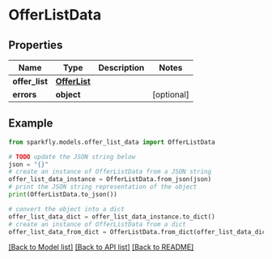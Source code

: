 # OfferListData


## Properties

Name | Type | Description | Notes
------------ | ------------- | ------------- | -------------
**offer_list** | [**OfferList**](OfferList.md) |  | 
**errors** | **object** |  | [optional] 

## Example

```python
from sparkfly.models.offer_list_data import OfferListData

# TODO update the JSON string below
json = "{}"
# create an instance of OfferListData from a JSON string
offer_list_data_instance = OfferListData.from_json(json)
# print the JSON string representation of the object
print(OfferListData.to_json())

# convert the object into a dict
offer_list_data_dict = offer_list_data_instance.to_dict()
# create an instance of OfferListData from a dict
offer_list_data_from_dict = OfferListData.from_dict(offer_list_data_dict)
```
[[Back to Model list]](../README.md#documentation-for-models) [[Back to API list]](../README.md#documentation-for-api-endpoints) [[Back to README]](../README.md)


